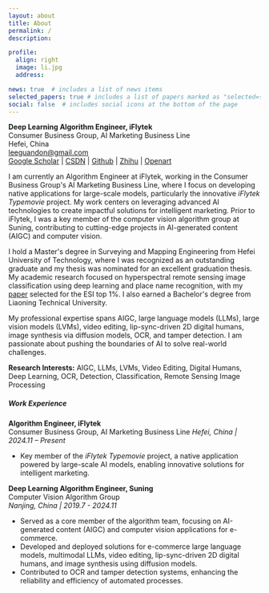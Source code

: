 ```yaml
---
layout: about
title: About
permalink: /
description: 

profile:
  align: right
  image: li.jpg
  address: 

news: true  # includes a list of news items
selected_papers: true # includes a list of papers marked as "selected={true}"
social: false  # includes social icons at the bottom of the page
---
```



**Deep Learning Algorithm Engineer, iFlytek**  
Consumer Business Group, AI Marketing Business Line  
Hefei, China  
leeguandon@gmail.com  
[Google Scholar](https://scholar.google.com/citations?user=on_b6MMAAAAJ) | [CSDN](https://blog.csdn.net/u012193416) | [Github](https://github.com/leeguandong) | [Zhihu](https://www.zhihu.com/people/li-xin-52-81) | [Openart](https://openart.ai/workflows/profile/leeguandong)  

I am currently an Algorithm Engineer at iFlytek, working in the Consumer Business Group's AI Marketing Business Line, where I focus on developing native applications for large-scale models, particularly the innovative *iFlytek Typemovie* project. My work centers on leveraging advanced AI technologies to create impactful solutions for intelligent marketing. Prior to iFlytek, I was a key member of the computer vision algorithm group at Suning, contributing to cutting-edge projects in AI-generated content (AIGC) and computer vision.  

I hold a Master's degree in Surveying and Mapping Engineering from Hefei University of Technology, where I was recognized as an outstanding graduate and my thesis was nominated for an excellent graduation thesis. My academic research focused on hyperspectral remote sensing image classification using deep learning and place name recognition, with my [paper](https://ieeexplore.ieee.org/abstract/document/8784389/) selected for the ESI top 1%. I also earned a Bachelor's degree from Liaoning Technical University.  

My professional expertise spans AIGC, large language models (LLMs), large vision models (LVMs), video editing, lip-sync-driven 2D digital humans, image synthesis via diffusion models, OCR, and tamper detection. I am passionate about pushing the boundaries of AI to solve real-world challenges.  

**Research Interests:** AIGC, LLMs, LVMs, Video Editing, Digital Humans, Deep Learning, OCR, Detection, Classification, Remote Sensing Image Processing  

##### Work Experience  

**Algorithm Engineer, iFlytek**  
Consumer Business Group, AI Marketing Business Line
*Hefei, China | 2024.11 – Present*  

- Key member of the *iFlytek Typemovie* project, a native application powered by large-scale AI models, enabling innovative solutions for intelligent marketing.

**Deep Learning Algorithm Engineer, Suning**  
Computer Vision Algorithm Group  
*Nanjing, China | 2019.7 - 2024.11*  

- Served as a core member of the algorithm team, focusing on AI-generated content (AIGC) and computer vision applications for e-commerce.  
- Developed and deployed solutions for e-commerce large language models, multimodal LLMs, video editing, lip-sync-driven 2D digital humans, and image synthesis using diffusion models.  
- Contributed to OCR and tamper detection systems, enhancing the reliability and efficiency of automated processes.
